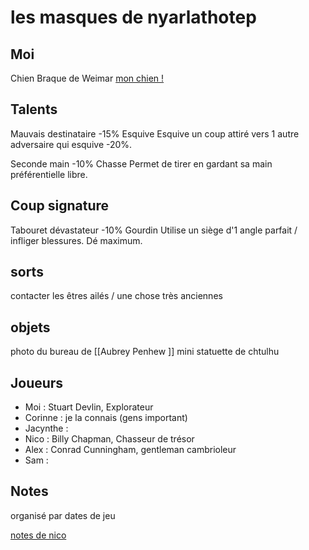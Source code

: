 # les masques de nyarlathotep

## Moi

 Chien Braque de Weimar
[mon chien !](https://img.point.pet/44554800/544544544/699752720_15.jpg)

## Talents
Mauvais destinataire -15% Esquive Esquive un coup attiré vers 1 autre adversaire qui esquive -20%.

Seconde main -10% Chasse Permet de tirer en gardant sa main préférentielle libre.

## Coup signature
Tabouret dévastateur	-10%	Gourdin	Utilise un siège d'1 angle parfait / infliger blessures. Dé maximum. 


## sorts
contacter les êtres ailés / une chose très anciennes 

## objets
photo du bureau de [[Aubrey Penhew ]]
mini statuette de chtulhu

## Joueurs

- Moi : Stuart Devlin, Explorateur
- Corinne : je la connais (gens important)
- Jacynthe :
- Nico : Billy Chapman, Chasseur de trésor
- Alex : Conrad Cunningham, gentleman cambrioleur 
- Sam :

## Notes
organisé par dates de jeu

[notes de nico](https://docs.google.com/document/d/166lCrbKmBcCxMtUePtce9TzsjZCwKDJR3j9I967N5TA/edit?usp=sharing) 
